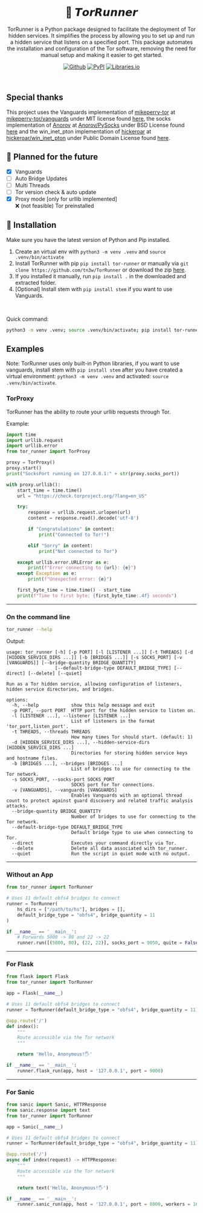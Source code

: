 <h1 align="center">🧅 𝙏𝙤𝙧𝙍𝙪𝙣𝙣𝙚𝙧</h1>
<p align="center">TorRunner is a Python package designed to facilitate the deployment of Tor hidden services. It simplifies the process by allowing you to set up and run a hidden service that listens on a specified port. This package automates the installation and configuration of the Tor software, removing the need for manual setup and making it easier to get started.</p>
<p align="center"><a rel="noreferrer noopener" href="https://github.com/tn3w/TorRunner"><img alt="Github" src="https://img.shields.io/badge/Github-141e24.svg?&style=for-the-badge&logo=github&logoColor=white"></a>  <a rel="noreferrer noopener" href="https://pypi.org/project/tor-runner/"><img alt="PyPI" src="https://img.shields.io/badge/PyPi-141e24.svg?&style=for-the-badge&logo=python&logoColor=white"></a>  <a rel="noreferrer noopener" href="https://libraries.io/pypi/tor-runner"><img alt="Libraries.io" src="https://img.shields.io/badge/Libraries.io-141e24.svg?&style=for-the-badge&logo=npm&logoColor=white"></a></p>

<br>

## Special thanks
This project uses the Vanguards implementation of [mikeperry-tor](https://github.com/mikeperry-tor) at [mikeperry-tor/vanguards](https://github.com/mikeperry-tor/vanguards) under MIT license found [here](https://github.com/mikeperry-tor/vanguards/blob/master/LICENSE), the socks implementation of [Anorov](https://github.com/Anorov) at [Anorov/PySocks](https://github.com/Anorov/PySocks) under BSD License found [here](https://github.com/Anorov/PySocks/blob/master/LICENSE) and the win_inet_pton implementation of [hickeroar](https://github.com/hickeroar) at [hickeroar/win_inet_pton](https://github.com/hickeroar/win_inet_pton) under Public Domain License found [here](https://github.com/hickeroar/win_inet_pton/blob/master/LICENSE).

## 📌 Planned for the future
- [x] Vanguards
- [ ] Auto Bridge Updates
- [ ] Multi Threads
- [ ] Tor version check & auto update
- [x] Proxy mode [only for urllib implemented]<br>
❌ (not feasible) Tor preinstalled

## 🚀 Installation
Make sure you have the latest version of Python and Pip installed.

1. Create an virtual env with `python3 -m venv .venv` and `source .venv/bin/activate`
2. Install TorRunner with pip `pip install tor-runner` or manually via `git clone https://github.com/tn3w/TorRunner` or download the zip [here](https://github.com/tn3w/TorRunner/archive/refs/heads/master.zip).
3. If you installed it manually, run `pip install .` in the downloaded and extracted folder.
4. [Optional] Install stem with `pip install stem` if you want to use Vanguards.

<br>

Quick command:
```bash
python3 -m venv .venv; source .venv/bin/activate; pip install tor-runner
```

## Examples
Note: TorRunner uses only built-in Python libraries, if you want to use vanguards, install stem with `pip install stem` after you have created a virtual environment: `python3 -m venv .venv` and activated: `source .venv/bin/activate`.

### TorProxy
TorRunner has the ability to route your urllib requests through Tor.

Example:
```python
import time
import urllib.request
import urllib.error
from tor_runner import TorProxy

proxy = TorProxy()
proxy.start()
print("SocksPort running on 127.0.0.1:" + str(proxy.socks_port))

with proxy.urllib():
    start_time = time.time()
    url = "https://check.torproject.org/?lang=en_US"

    try:
        response = urllib.request.urlopen(url)
        content = response.read().decode('utf-8')

        if "Congratulations" in content:
            print("Connected to Tor!")

        elif "Sorry" in content:
            print("Not connected to Tor")

    except urllib.error.URLError as e:
        print(f"Error connecting to {url}: {e}")
    except Exception as e:
        print(f"Unexpected error: {e}")

    first_byte_time = time.time() - start_time
    print(f"Time to first byte: {first_byte_time:.4f} seconds")
```

---

### On the command line
```bash
tor_runner --help
```

Output:
```
usage: tor_runner [-h] [-p PORT] [-l [LISTENER ...]] [-t THREADS] [-d [HIDDEN_SERVICE_DIRS ...]] [-b [BRIDGES ...]] [-s SOCKS_PORT] [-v [VANGUARDS]] [--bridge-quantity BRIDGE_QUANTITY]
                  [--default-bridge-type DEFAULT_BRIDGE_TYPE] [--direct] [--delete] [--quiet]

Run as a Tor hidden service, allowing configuration of listeners, hidden service directories, and bridges.

options:
  -h, --help            show this help message and exit
  -p PORT, --port PORT  HTTP port for the hidden service to listen on.
  -l [LISTENER ...], --listener [LISTENER ...]
                        List of listeners in the format 'tor_port,listen_port'.
  -t THREADS, --threads THREADS
                        How many times Tor should start. (default: 1)
  -d [HIDDEN_SERVICE_DIRS ...], --hidden-service-dirs [HIDDEN_SERVICE_DIRS ...]
                        Directories for storing hidden service keys and hostname files.
  -b [BRIDGES ...], --bridges [BRIDGES ...]
                        List of bridges to use for connecting to the Tor network.
  -s SOCKS_PORT, --socks-port SOCKS_PORT
                        SOCKS port for Tor connections.
  -v [VANGUARDS], --vanguards [VANGUARDS]
                        Enables Vanguards with an optional thread count to protect against guard discovery and related traffic analysis attacks.
  --bridge-quantity BRIDGE_QUANTITY
                        Number of bridges to use for connecting to the Tor network.
  --default-bridge-type DEFAULT_BRIDGE_TYPE
                        Default bridge type to use when connecting to Tor.
  --direct              Executes your command directly via Tor.
  --delete              Delete all data associated with tor_runner.
  --quiet               Run the script in quiet mode with no output.
```

---

### Without an App
```python
from tor_runner import TorRunner

# Uses 11 default obfs4 bridges to connect
runner = TorRunner(
    hs_dirs = ["/path/to/hs"], bridges = [],
    default_bridge_type = "obfs4", bridge_quantity = 11
)

if __name__ == '__main__':
    # Forwards 5000 -> 80 and 22 -> 22
    runner.run([(5000, 80), (22, 22)], socks_port = 9050, quite = False, wait = True)
```

---

### For Flask
```python
from flask import Flask
from tor_runner import TorRunner

app = Flask(__name__)

# Uses 11 default obfs4 bridges to connect
runner = TorRunner(default_bridge_type = "obfs4", bridge_quantity = 11)

@app.route('/')
def index():
    """
    Route accessible via the Tor network
    """

    return 'Hello, Anonymous!🖐️'

if __name__ == '__main__':
    runner.flask_run(app, host = '127.0.0.1', port = 9000)
```

---

### For Sanic
```python
from sanic import Sanic, HTTPResponse
from sanic.response import text
from tor_runner import TorRunner

app = Sanic(__name__)

# Uses 11 default obfs4 bridges to connect
runner = TorRunner(default_bridge_type = "obfs4", bridge_quantity = 11)

@app.route('/')
async def index(request) -> HTTPResponse:
    """
    Route accessible via the Tor network
    """

    return text('Hello, Anonymous!🖐️')

if __name__ == '__main__':
    runner.sanic_run(app, host = '127.0.0.1', port = 8000, workers = 16)
```

